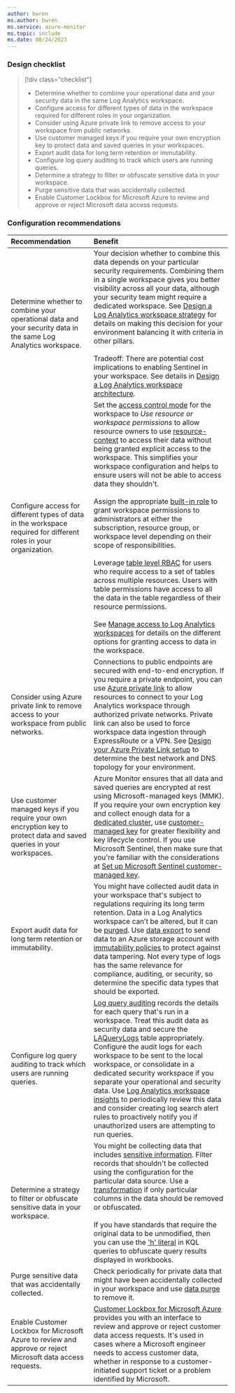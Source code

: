 ```yaml
---
author: bwren
ms.author: bwren
ms.service: azure-monitor
ms.topic: include
ms.date: 08/24/2023
---
```


### Design checklist

> [!div class="checklist"]
> - Determine whether to combine your operational data and your security data in the same Log Analytics workspace.
> - Configure access for different types of data in the workspace required for different roles in your organization.
> - Consider using Azure private link to remove access to your workspace from public networks.
> - Use customer managed keys if you require your own encryption key to protect data and saved queries in your workspaces.
> - Export audit data for long term retention or immutability.
> - Configure log query auditing to track which users are running queries.
> - Determine a strategy to filter or obfuscate sensitive data in your workspace.
> - Purge sensitive data that was accidentally collected.
> - Enable Customer Lockbox for Microsoft Azure to review and approve or reject Microsoft data access requests.


### Configuration recommendations

| Recommendation | Benefit |
|:---|:---|
| Determine whether to combine your operational data and your security data in the same Log Analytics workspace. | Your decision whether to combine this data depends on your particular security requirements. Combining them in a single workspace gives you better visibility across all your data, although your security team might require a dedicated workspace. See [Design a Log Analytics workspace strategy](../logs/workspace-design.md) for details on making this decision for your environment balancing it with criteria in other pillars.<br><br>Tradeoff: There are potential cost implications to enabling Sentinel in your workspace. See details in [Design a Log Analytics workspace architecture](../logs/workspace-design.md). |
| Configure access for different types of data in the workspace required for different roles in your organization. | Set the [access control mode](../logs/manage-access.md#access-control-mode) for the workspace to *Use resource or workspace permissions* to allow resource owners to use [resource-context](../logs/manage-access.md#access-mode) to access their data without being granted explicit access to the workspace. This simplifies your workspace configuration and helps to ensure users will not be able to access data they shouldn't.<br><br>Assign the appropriate [built-in role](../logs/manage-access.md#azure-rbac) to grant workspace permissions to administrators at either the subscription, resource group, or workspace level depending on their scope of responsibilities.<br><br>Leverage [table level RBAC](../logs/manage-access.md#set-table-level-read-access) for users who require access to a set of tables across multiple resources. Users with table permissions have access to all the data in the table regardless of their resource permissions.<br><br>See [Manage access to Log Analytics workspaces](../logs/manage-access.md) for details on the different options for granting access to data in the workspace. |
| Consider using Azure private link to remove access to your workspace from public networks. | Connections to public endpoints are secured with end-to-end encryption. If you require a private endpoint, you can use [Azure private link](../logs/private-link-security.md) to allow resources to connect to your Log Analytics workspace through authorized private networks. Private link can also be used to force workspace data ingestion through ExpressRoute or a VPN. See [Design your Azure Private Link setup](../logs/private-link-design.md) to determine the best network and DNS topology for your environment. |
| Use customer managed keys if you require your own encryption key to protect data and saved queries in your workspaces. | Azure Monitor ensures that all data and saved queries are encrypted at rest using Microsoft-managed keys (MMK). If you require your own encryption key and collect enough data for a [dedicated cluster](../logs/logs-dedicated-clusters.md), use [customer-managed key](../logs/customer-managed-keys.md) for greater flexibility and key lifecycle control. If you use Microsoft Sentinel, then make sure that you're familiar with the considerations at [Set up Microsoft Sentinel customer-managed key](../../sentinel/customer-managed-keys.md#considerations).  |
| Export audit data for long term retention or immutability. | You might have collected audit data in your workspace that's subject to regulations requiring its long term retention. Data in a Log Analytics workspace can’t be altered, but it can be [purged](../logs/personal-data-mgmt.md#exporting-and-deleting-personal-data). Use [data export](../logs/logs-data-export.md) to send data to an Azure storage account with [immutability policies](../../storage/blobs/immutable-policy-configure-version-scope.md) to protect against data tampering. Not every type of logs has the same relevance for compliance, auditing, or security, so determine the specific data types that should be exported. |
| Configure log query auditing to track which users are running queries. | [Log query auditing](../logs/query-audit.md) records the details for each query that's run in a workspace. Treat this audit data as security data and secure the [LAQueryLogs](/azure/azure-monitor/reference/tables/laquerylogs) table appropriately. Configure the audit logs for each workspace to be sent to the local workspace, or consolidate in a dedicated security workspace if you separate your operational and security data. Use [Log Analytics workspace insights](../logs/log-analytics-workspace-insights-overview.md) to periodically review this data and consider creating log search alert rules to proactively notify you if unauthorized users are attempting to run queries. |
| Determine a strategy to filter or obfuscate sensitive data in your workspace. | You might be collecting data that includes [sensitive information](../logs/personal-data-mgmt.md). Filter records that shouldn't be collected using the configuration for the particular data source. Use a [transformation](../essentials/data-collection-transformations.md) if only particular columns in the data should be removed or obfuscated.<br><br>If you have standards that require the original data to be unmodified, then you can use the ['h' literal](/azure/data-explorer/kusto/query/scalar-data-types/string#obfuscated-string-literals) in KQL queries to obfuscate query results displayed in workbooks. |
| Purge sensitive data that was accidentally collected. | Check periodically for private data that might have been accidentally collected in your workspace and use [data purge](../logs/personal-data-mgmt.md#exporting-and-deleting-personal-data) to remove it. |
|Enable Customer Lockbox for Microsoft Azure to review and approve or reject Microsoft data access requests.|[Customer Lockbox for Microsoft Azure](../../security/fundamentals/customer-lockbox-overview.md) provides you with an interface to review and approve or reject customer data access requests. It's used in cases where a Microsoft engineer needs to access customer data, whether in response to a customer-initiated support ticket or a problem identified by Microsoft.|

